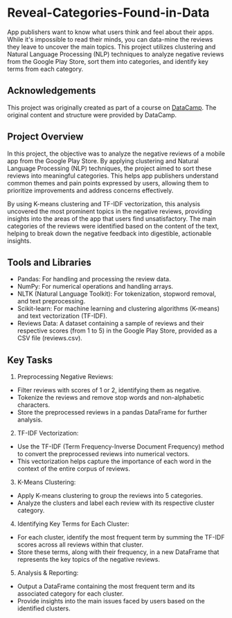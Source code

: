 # Reveal-Categories-Found-in-Data
App publishers want to know what users think and feel about their apps. While it's impossible to read their minds, you can data-mine the reviews they leave to uncover the main topics. This project utilizes clustering and Natural Language Processing (NLP) techniques to analyze negative reviews from the Google Play Store, sort them into categories, and identify key terms from each category.
## Acknowledgements
This project was originally created as part of a course on [DataCamp](https://www.datacamp.com). The original content and structure were provided by DataCamp.
## Project Overview
In this project, the objective was to analyze the negative reviews of a mobile app from the Google Play Store. By applying clustering and Natural Language Processing (NLP) techniques, the project aimed to sort these reviews into meaningful categories. This helps app publishers understand common themes and pain points expressed by users, allowing them to prioritize improvements and address concerns effectively.

By using K-means clustering and TF-IDF vectorization, this analysis uncovered the most prominent topics in the negative reviews, providing insights into the areas of the app that users find unsatisfactory. The main categories of the reviews were identified based on the content of the text, helping to break down the negative feedback into digestible, actionable insights.
## Tools and Libraries
- Pandas: For handling and processing the review data.
- NumPy: For numerical operations and handling arrays.
- NLTK (Natural Language Toolkit): For tokenization, stopword removal, and text preprocessing.
- Scikit-learn: For machine learning and clustering algorithms (K-means) and text vectorization (TF-IDF).
- Reviews Data: A dataset containing a sample of reviews and their respective scores (from 1 to 5) in the Google Play Store, provided as a CSV file (reviews.csv).
## Key Tasks
1. Preprocessing Negative Reviews:
- Filter reviews with scores of 1 or 2, identifying them as negative.
- Tokenize the reviews and remove stop words and non-alphabetic characters.
- Store the preprocessed reviews in a pandas DataFrame for further analysis.
2. TF-IDF Vectorization:
- Use the TF-IDF (Term Frequency-Inverse Document Frequency) method to convert the preprocessed reviews into numerical vectors.
- This vectorization helps capture the importance of each word in the context of the entire corpus of reviews.
3. K-Means Clustering:
- Apply K-means clustering to group the reviews into 5 categories.
- Analyze the clusters and label each review with its respective cluster category.
4. Identifying Key Terms for Each Cluster:
- For each cluster, identify the most frequent term by summing the TF-IDF scores across all reviews within that cluster.
- Store these terms, along with their frequency, in a new DataFrame that represents the key topics of the negative reviews.
5. Analysis & Reporting:
- Output a DataFrame containing the most frequent term and its associated category for each cluster.
- Provide insights into the main issues faced by users based on the identified clusters.
